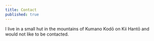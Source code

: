 ```yaml
---
title: Contact
published: true
---
```



I live in a small hut in the mountains of Kumano Kodō on Kii Hantō and would not
like to be contacted.
